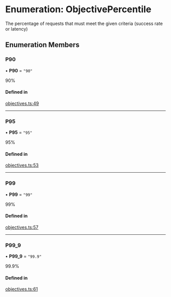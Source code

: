 # Enumeration: ObjectivePercentile

The percentage of requests that must meet the given criteria (success rate or latency)

## Enumeration Members

### P90

• **P90** = ``"90"``

90%

#### Defined in

[objectives.ts:49](https://github.com/autometrics-dev/autometrics-ts/blob/6b4817b/packages/lib/src/objectives.ts#L49)

___

### P95

• **P95** = ``"95"``

95%

#### Defined in

[objectives.ts:53](https://github.com/autometrics-dev/autometrics-ts/blob/6b4817b/packages/lib/src/objectives.ts#L53)

___

### P99

• **P99** = ``"99"``

99%

#### Defined in

[objectives.ts:57](https://github.com/autometrics-dev/autometrics-ts/blob/6b4817b/packages/lib/src/objectives.ts#L57)

___

### P99\_9

• **P99\_9** = ``"99.9"``

99.9%

#### Defined in

[objectives.ts:61](https://github.com/autometrics-dev/autometrics-ts/blob/6b4817b/packages/lib/src/objectives.ts#L61)
